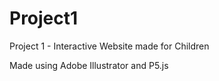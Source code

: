 # Project1

Project 1 - Interactive Website made for Children

Made using Adobe Illustrator and P5.js

